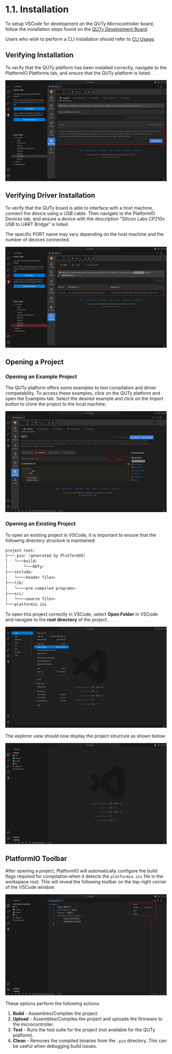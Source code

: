 # 1.1. Installation

To setup VSCode for development on the QUTy Microcontroller board,
follow the installation steps found on the [QUTy Development Board](https://cab202.github.io/quty/).

Users who wish to perform a CLI installation should refer to
[CLI Usage](https://cab202.github.io/quty/cli).

## Verifying Installation

To verify that the QUTy platform has been installed correctly, navigate
to the PlatformIO Platforms tab, and ensure that the QUTy platform is
listed.

![PlatformIO Platforms](images/platformio-platforms.png)

## Verifying Driver Installation

To verify that the QUTy board is able to interface with a host machine,
connect the device using a USB cable. Then navigate to the PlatformIO
Devices tab, and ensure a device with the description "Silicon Labs
CP210x USB to UART Bridge" is listed.

The specific PORT name may vary depending on the host machine and the
number of devices connected.

![PlatformIO Devices](images/devices.png)

## Opening a Project

### Opening an Example Project

The QUTy platform offers some examples to test compilation and driver
compatability. To access these examples, click on the QUTy platform and
open the Examples tab. Select the desired example and click on the
Import button to clone the project to the local machine.

![PlatformIO Examples](images/platformio-examples.png)

### Opening an Existing Project

To open an existing project in VSCode, it is important to ensure that
the following directory structure is maintained:

```go
project root/
├───.pio/ (generated by PlatformIO)
│   └───build/
│       └───QUTy/
├───include/
│   └───<header files>
├───lib/
│   └───<pre-compiled programs>
├───src/
│   └───<source files>
└───platformio.ini
```

To open this project correctly in VSCode, select **Open Folder** in
VSCode and navigate to the **root directory** of the project.

![Open Folder](images/open-folder.png)

The explorer view should now display the project structure as shown below:

![Explorer View](images/explorer-view.png)

## PlatformIO Toolbar

After opening a project, PlatformIO will automatically configure the
build flags required for compilation when it detects the
`platformio.ini` file in the workspace root. This will reveal the
following toolbar on the top-right corner of the VSCode window:

![PlatformIO Toolbar](images/toolbar.png)

These options perform the following actions:

1. **Build** - Assembles/Compiles the project.
2. **Upload** - Assembles/Compiles the project and uploads the firmware to the microcontroller.
3. **Test** - Runs the test suite for the project (not available for the QUTy platform).
4. **Clean** - Removes the compiled binaries from the `.pio` directory. This can be useful when debugging build issues.
